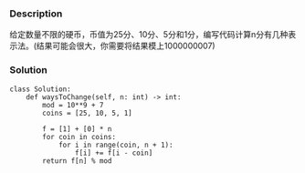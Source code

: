 ### Description
给定数量不限的硬币，币值为25分、10分、5分和1分，编写代码计算n分有几种表示法。(结果可能会很大，你需要将结果模上1000000007)


### Solution
```
class Solution:
    def waysToChange(self, n: int) -> int:
        mod = 10**9 + 7
        coins = [25, 10, 5, 1]

        f = [1] + [0] * n
        for coin in coins:
            for i in range(coin, n + 1):
                f[i] += f[i - coin]
        return f[n] % mod
```
